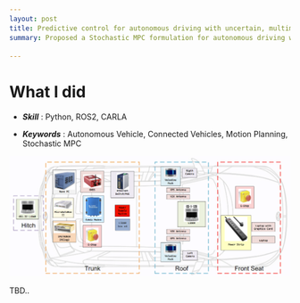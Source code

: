 ```yaml
---
layout: post
title: Predictive control for autonomous driving with uncertain, multimodal predictions
summary: Proposed a Stochastic MPC formulation for autonomous driving with multi-modal predictions of surrounding vehicles

---
```


# What I did

- ***Skill*** : Python, ROS2, CARLA 

- ***Keywords*** : Autonomous Vehicle, Connected Vehicles, Motion Planning, Stochastic MPC 


<p align="center">
  <img src="/assets/arpae/arpae2.png">
</p>


TBD..
